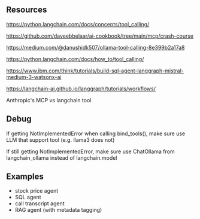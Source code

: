 ## Resources
https://python.langchain.com/docs/concepts/tool_calling/

https://github.com/daveebbelaar/ai-cookbook/tree/main/mcp/crash-course

https://medium.com/@danushidk507/ollama-tool-calling-8e399b2a17a8

https://python.langchain.com/docs/how_to/tool_calling/

https://www.ibm.com/think/tutorials/build-sql-agent-langgraph-mistral-medium-3-watsonx-ai

https://langchain-ai.github.io/langgraph/tutorials/workflows/

Anthropic's MCP vs langchain tool

## Debug

If getting NotImplementedError when calling bind_tools(), make sure use LLM that support tool (e.g. llama3 does not)

If still getting NotImplementedError, make sure use ChatOllama from langchain_ollama instead of langchain.model

## Examples
- stock price agent
- SQL agent
- call transcript agent 
- RAG agent (with metadata tagging)